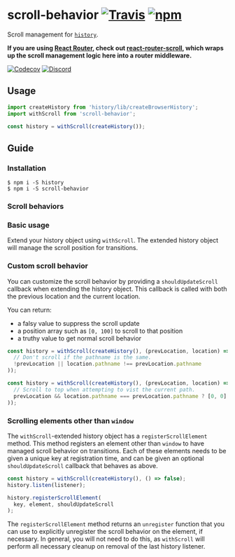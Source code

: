 # scroll-behavior [![Travis][build-badge]][build] [![npm][npm-badge]][npm]

Scroll management for [`history`](https://github.com/ReactTraining/history).

**If you are using [React Router](https://github.com/reactjs/react-router), check out [react-router-scroll](https://github.com/taion/react-router-scroll), which wraps up the scroll management logic here into a router middleware.**

[![Codecov][codecov-badge]][codecov]
[![Discord][discord-badge]][discord]

## Usage

```js
import createHistory from 'history/lib/createBrowserHistory';
import withScroll from 'scroll-behavior';

const history = withScroll(createHistory());
```

## Guide

### Installation

```
$ npm i -S history
$ npm i -S scroll-behavior
```

### Scroll behaviors

### Basic usage

Extend your history object using `withScroll`. The extended history object will manage the scroll position for transitions.

### Custom scroll behavior

You can customize the scroll behavior by providing a `shouldUpdateScroll` callback when extending the history object. This callback is called with both the previous location and the current location.

You can return:

- a falsy value to suppress the scroll update
- a position array such as `[0, 100]` to scroll to that position
- a truthy value to get normal scroll behavior

```js
const history = withScroll(createHistory(), (prevLocation, location) => (
  // Don't scroll if the pathname is the same.
  !prevLocation || location.pathname !== prevLocation.pathname
));
```

```js
const history = withScroll(createHistory(), (prevLocation, location) => (
  // Scroll to top when attempting to vist the current path.
  prevLocation && location.pathname === prevLocation.pathname ? [0, 0] : true
));
```

### Scrolling elements other than `window`

The `withScroll`-extended history object has a `registerScrollElement` method. This method registers an element other than `window` to have managed scroll behavior on transitions. Each of these elements needs to be given a unique key at registration time, and can be given an optional `shouldUpdateScroll` callback that behaves as above.

```js
const history = withScroll(createHistory(), () => false);
history.listen(listener);

history.registerScrollElement(
  key, element, shouldUpdateScroll
);
```

The `registerScrollElement` method returns an `unregister` function that you can use to explicitly unregister the scroll behavior on the element, if necessary. In general, you will not need to do this, as `withScroll` will perform all necessary cleanup on removal of the last history listener.

[build-badge]: https://img.shields.io/travis/taion/scroll-behavior/master.svg
[build]: https://travis-ci.org/taion/scroll-behavior

[npm-badge]: https://img.shields.io/npm/v/scroll-behavior.svg
[npm]: https://www.npmjs.org/package/scroll-behavior

[codecov-badge]: https://img.shields.io/codecov/c/github/taion/scroll-behavior/master.svg
[codecov]: https://codecov.io/gh/taion/scroll-behavior

[discord-badge]: https://img.shields.io/badge/Discord-join%20chat%20%E2%86%92-738bd7.svg
[discord]: https://discord.gg/0ZcbPKXt5bYaNQ46
